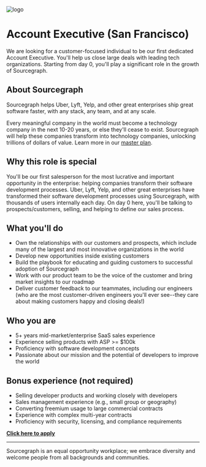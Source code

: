 ![logo](https://sourcegraph.com/.assets/img/sourcegraph-light-head-logo.svg)

# Account Executive (San Francisco)

We are looking for a customer-focused individual to be our first dedicated Account Executive. You'll help us close large deals with leading tech organizations. Starting from day 0, you'll play a significant role in the growth of Sourcegraph.

## About Sourcegraph

Sourcegraph helps Uber, Lyft, Yelp, and other great enterprises ship great software faster, with any stack, any team, and at any scale.

Every meaningful company in the world must become a technology company in the next 10-20 years, or else they'll cease to exist. Sourcegraph will help these companies transform into technology companies, unlocking trillions of dollars of value. Learn more in our [master plan](https://about.sourcegraph.com/plan).

## Why this role is special

You'll be our first salesperson for the most lucrative and important opportunity in the enterprise: helping companies transform their software development processes. Uber, Lyft, Yelp, and other great enterprises have transformed their software development processes using Sourcegraph, with thousands of users internally each day. On day 0 here, you'll be talking to prospects/customers, selling, and helping to define our sales process. 

## What you'll do

- Own the relationships with our customers and prospects, which include many of the largest and most innovative organizations in the world
- Develop new opportunities inside existing customers
- Build the playbook for educating and guiding customers to successful adoption of Sourcegraph
- Work with our product team to be the voice of the customer and bring market insights to our roadmap
- Deliver customer feedback to our teammates, including our engineers (who are the most customer-driven engineers you'll ever see--they care about making customers happy and closing deals!)

## Who you are

- 5+ years mid-market/enterprise SaaS sales experience
- Experience selling products with ASP >= $100k
- Proficiency with software development concepts
- Passionate about our mission and the potential of developers to improve the world

## Bonus experience (not required)

- Selling developer products and working closely with developers
- Sales management experience (e.g., small group or geography)
- Converting freemium usage to large commercial contracts
- Experience with complex multi-year contracts
- Proficiency with security, licensing, and compliance requirements

**[Click here to apply](https://hire.withgoogle.com/public/jobs/sourcegraphcom/view/P_AAAAAADAAC5KTmOOYSWAz0)**

---

Sourcegraph is an equal opportunity workplace; we embrace diversity and welcome people from all backgrounds and communities.
